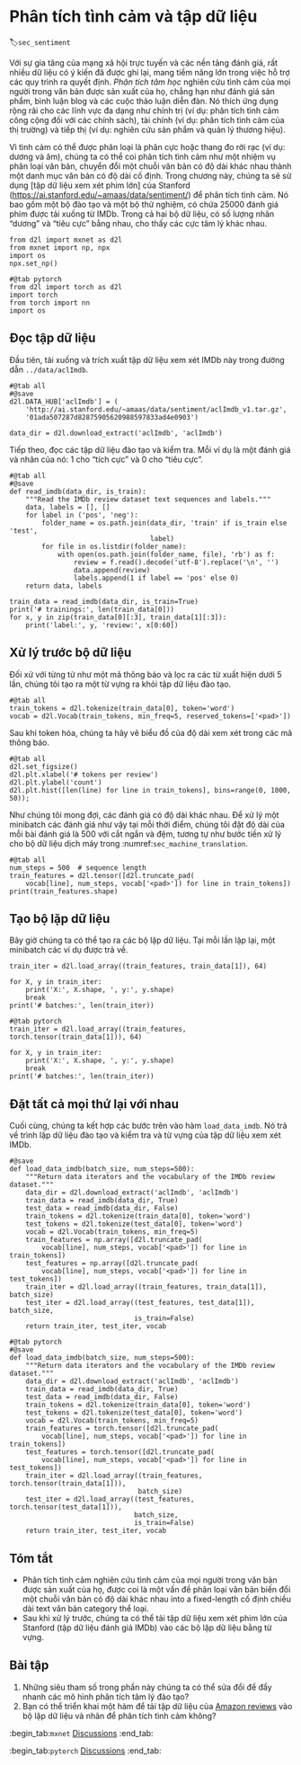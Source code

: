 # Phân tích tình cảm và tập dữ liệu
:label:`sec_sentiment`

Với sự gia tăng của mạng xã hội trực tuyến và các nền tảng đánh giá, rất nhiều dữ liệu có ý kiến đã được ghi lại, mang tiềm năng lớn trong việc hỗ trợ các quy trình ra quyết định.
*Phân tích tâm học*
nghiên cứu tình cảm của mọi người trong văn bản được sản xuất của họ, chẳng hạn như đánh giá sản phẩm, bình luận blog và các cuộc thảo luận diễn đàn. Nó thích ứng dụng rộng rãi cho các lĩnh vực đa dạng như chính trị (ví dụ: phân tích tình cảm công cộng đối với các chính sách), tài chính (ví dụ: phân tích tình cảm của thị trường) và tiếp thị (ví dụ: nghiên cứu sản phẩm và quản lý thương hiệu). 

Vì tình cảm có thể được phân loại là phân cực hoặc thang đo rời rạc (ví dụ: dương và âm), chúng ta có thể coi phân tích tình cảm như một nhiệm vụ phân loại văn bản, chuyển đổi một chuỗi văn bản có độ dài khác nhau thành một danh mục văn bản có độ dài cố định. Trong chương này, chúng ta sẽ sử dụng [tập dữ liệu xem xét phim lớn] của Stanford (https://ai.stanford.edu/~amaas/data/sentiment/) để phân tích tình cảm. Nó bao gồm một bộ đào tạo và một bộ thử nghiệm, có chứa 25000 đánh giá phim được tải xuống từ IMDb. Trong cả hai bộ dữ liệu, có số lượng nhãn “dương” và “tiêu cực” bằng nhau, cho thấy các cực tâm lý khác nhau.

```{.python .input}
from d2l import mxnet as d2l
from mxnet import np, npx
import os
npx.set_np()
```

```{.python .input}
#@tab pytorch
from d2l import torch as d2l
import torch
from torch import nn
import os
```

##  Đọc tập dữ liệu

Đầu tiên, tải xuống và trích xuất tập dữ liệu xem xét IMDb này trong đường dẫn `../data/aclImdb`.

```{.python .input}
#@tab all
#@save
d2l.DATA_HUB['aclImdb'] = (
    'http://ai.stanford.edu/~amaas/data/sentiment/aclImdb_v1.tar.gz',
    '01ada507287d82875905620988597833ad4e0903')

data_dir = d2l.download_extract('aclImdb', 'aclImdb')
```

Tiếp theo, đọc các tập dữ liệu đào tạo và kiểm tra. Mỗi ví dụ là một đánh giá và nhãn của nó: 1 cho “tích cực” và 0 cho “tiêu cực”.

```{.python .input}
#@tab all
#@save
def read_imdb(data_dir, is_train):
    """Read the IMDb review dataset text sequences and labels."""
    data, labels = [], []
    for label in ('pos', 'neg'):
        folder_name = os.path.join(data_dir, 'train' if is_train else 'test',
                                   label)
        for file in os.listdir(folder_name):
            with open(os.path.join(folder_name, file), 'rb') as f:
                review = f.read().decode('utf-8').replace('\n', '')
                data.append(review)
                labels.append(1 if label == 'pos' else 0)
    return data, labels

train_data = read_imdb(data_dir, is_train=True)
print('# trainings:', len(train_data[0]))
for x, y in zip(train_data[0][:3], train_data[1][:3]):
    print('label:', y, 'review:', x[0:60])
```

## Xử lý trước bộ dữ liệu

Đối xử với từng từ như một mã thông báo và lọc ra các từ xuất hiện dưới 5 lần, chúng tôi tạo ra một từ vựng ra khỏi tập dữ liệu đào tạo.

```{.python .input}
#@tab all
train_tokens = d2l.tokenize(train_data[0], token='word')
vocab = d2l.Vocab(train_tokens, min_freq=5, reserved_tokens=['<pad>'])
```

Sau khi token hóa, chúng ta hãy vẽ biểu đồ của độ dài xem xét trong các mã thông báo.

```{.python .input}
#@tab all
d2l.set_figsize()
d2l.plt.xlabel('# tokens per review')
d2l.plt.ylabel('count')
d2l.plt.hist([len(line) for line in train_tokens], bins=range(0, 1000, 50));
```

Như chúng tôi mong đợi, các đánh giá có độ dài khác nhau. Để xử lý một minibatch các đánh giá như vậy tại mỗi thời điểm, chúng tôi đặt độ dài của mỗi bài đánh giá là 500 với cắt ngắn và đệm, tương tự như bước tiền xử lý cho bộ dữ liệu dịch máy trong :numref:`sec_machine_translation`.

```{.python .input}
#@tab all
num_steps = 500  # sequence length
train_features = d2l.tensor([d2l.truncate_pad(
    vocab[line], num_steps, vocab['<pad>']) for line in train_tokens])
print(train_features.shape)
```

## Tạo bộ lặp dữ liệu

Bây giờ chúng ta có thể tạo ra các bộ lặp dữ liệu. Tại mỗi lần lặp lại, một minibatch các ví dụ được trả về.

```{.python .input}
train_iter = d2l.load_array((train_features, train_data[1]), 64)

for X, y in train_iter:
    print('X:', X.shape, ', y:', y.shape)
    break
print('# batches:', len(train_iter))
```

```{.python .input}
#@tab pytorch
train_iter = d2l.load_array((train_features, torch.tensor(train_data[1])), 64)

for X, y in train_iter:
    print('X:', X.shape, ', y:', y.shape)
    break
print('# batches:', len(train_iter))
```

## Đặt tất cả mọi thứ lại với nhau

Cuối cùng, chúng ta kết hợp các bước trên vào hàm `load_data_imdb`. Nó trả về trình lặp dữ liệu đào tạo và kiểm tra và từ vựng của tập dữ liệu xem xét IMDb.

```{.python .input}
#@save
def load_data_imdb(batch_size, num_steps=500):
    """Return data iterators and the vocabulary of the IMDb review dataset."""
    data_dir = d2l.download_extract('aclImdb', 'aclImdb')
    train_data = read_imdb(data_dir, True)
    test_data = read_imdb(data_dir, False)
    train_tokens = d2l.tokenize(train_data[0], token='word')
    test_tokens = d2l.tokenize(test_data[0], token='word')
    vocab = d2l.Vocab(train_tokens, min_freq=5)
    train_features = np.array([d2l.truncate_pad(
        vocab[line], num_steps, vocab['<pad>']) for line in train_tokens])
    test_features = np.array([d2l.truncate_pad(
        vocab[line], num_steps, vocab['<pad>']) for line in test_tokens])
    train_iter = d2l.load_array((train_features, train_data[1]), batch_size)
    test_iter = d2l.load_array((test_features, test_data[1]), batch_size,
                               is_train=False)
    return train_iter, test_iter, vocab
```

```{.python .input}
#@tab pytorch
#@save
def load_data_imdb(batch_size, num_steps=500):
    """Return data iterators and the vocabulary of the IMDb review dataset."""
    data_dir = d2l.download_extract('aclImdb', 'aclImdb')
    train_data = read_imdb(data_dir, True)
    test_data = read_imdb(data_dir, False)
    train_tokens = d2l.tokenize(train_data[0], token='word')
    test_tokens = d2l.tokenize(test_data[0], token='word')
    vocab = d2l.Vocab(train_tokens, min_freq=5)
    train_features = torch.tensor([d2l.truncate_pad(
        vocab[line], num_steps, vocab['<pad>']) for line in train_tokens])
    test_features = torch.tensor([d2l.truncate_pad(
        vocab[line], num_steps, vocab['<pad>']) for line in test_tokens])
    train_iter = d2l.load_array((train_features, torch.tensor(train_data[1])),
                                batch_size)
    test_iter = d2l.load_array((test_features, torch.tensor(test_data[1])),
                               batch_size,
                               is_train=False)
    return train_iter, test_iter, vocab
```

## Tóm tắt

* Phân tích tình cảm nghiên cứu tình cảm của mọi người trong văn bản được sản xuất của họ, được coi là một vấn đề phân loại văn bản biến đổi một chuỗi văn bản có độ dài khác nhau
into a fixed-length cố định chiều dài text văn bản category thể loại.
* Sau khi xử lý trước, chúng ta có thể tải tập dữ liệu xem xét phim lớn của Stanford (tập dữ liệu đánh giá IMDb) vào các bộ lặp dữ liệu bằng từ vựng.

## Bài tập

1. Những siêu tham số trong phần này chúng ta có thể sửa đổi để đẩy nhanh các mô hình phân tích tâm lý đào tạo?
1. Bạn có thể triển khai một hàm để tải tập dữ liệu của [Amazon reviews](https://snap.stanford.edu/data/web-Amazon.html) vào bộ lặp dữ liệu và nhãn để phân tích tình cảm không?

:begin_tab:`mxnet`
[Discussions](https://discuss.d2l.ai/t/391)
:end_tab:

:begin_tab:`pytorch`
[Discussions](https://discuss.d2l.ai/t/1387)
:end_tab:
